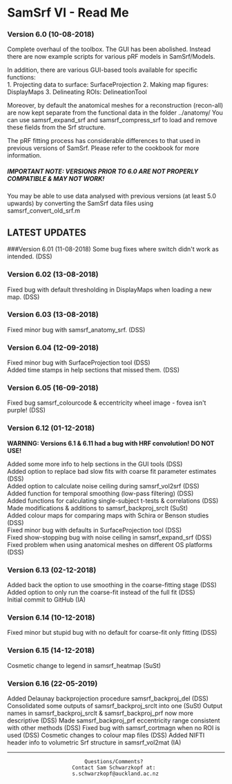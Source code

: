 # SamSrf VI - Read Me #

### Version 6.0 (10-08-2018) 

Complete overhaul of the toolbox. The GUI has been abolished. 
Instead there are now example scripts for various pRF models in SamSrf/Models. 

In addition, there are various GUI-based tools available for specific functions:    
    1. Projecting data to surface:  SurfaceProjection
    2. Making map figures:          DisplayMaps
    3. Delineating ROIs:            DelineationTool 

Moreover, by default the anatomical meshes for a reconstruction (recon-all)
are now kept separate from the functional data in the folder ../anatomy/
You can use samsrf_expand_srf and samsrf_compress_srf to load and remove 
these fields from the Srf structure.

The pRF fitting process has considerable differences to that used in previous
versions of SamSrf. Please refer to the cookbook for more information.

##### IMPORTANT NOTE: VERSIONS PRIOR TO 6.0 ARE NOT PROPERLY COMPATIBLE & MAY NOT WORK!

You may be able to use data analysed with previous versions (at least 5.0 upwards) by converting the SamSrf data files using samsrf_convert_old_srf.m

## LATEST UPDATES

###Version 6.01 (11-08-2018) 
Some bug fixes where switch didn't work as intended. (DSS)

### Version 6.02 (13-08-2018) 
Fixed bug with default thresholding in DisplayMaps when loading a new map. (DSS)  

### Version 6.03 (13-08-2018) 
Fixed minor bug with samsrf_anatomy_srf. (DSS)

### Version 6.04 (12-09-2018) 
Fixed minor bug with SurfaceProjection tool (DSS)  
Added time stamps in help sections that missed them. (DSS)

### Version 6.05 (16-09-2018) 
Fixed bug samsrf_colourcode & eccentricity wheel image - fovea isn't purple! (DSS)

### Version 6.12 (01-12-2018) 

**WARNING: Versions 6.1 & 6.11 had a bug with HRF convolution! DO NOT USE!**

Added some more info to help sections in the GUI tools (DSS)  
Added option to replace bad slow fits with coarse fit parameter estimates (DSS)  
Added option to calculate noise ceiling during samsrf_vol2srf (DSS)  
Added function for temporal smoothing (low-pass filtering) (DSS)  
Added functions for calculating single-subject t-tests & correlations (DSS)  
Made modifications & additions to samsrf_backproj_srclt (SuSt)  
Added colour maps for comparing maps with Schira or Benson studies (DSS)  
Fixed minor bug with defaults in SurfaceProjection tool (DSS)  
Fixed show-stopping bug with noise ceiling in samsrf_expand_srf (DSS)  
Fixed problem when using anatomical meshes on different OS platforms (DSS)  

### Version 6.13 (02-12-2018) 
Added back the option to use smoothing in the coarse-fitting stage (DSS)  
Added option to only run the coarse-fit instead of the full fit (DSS)  
Initial commit to GitHub (IA)

### Version 6.14 (10-12-2018)
Fixed minor but stupid bug with no default for coarse-fit only fitting (DSS)

### Version 6.15 (14-12-2018) 
Cosmetic change to legend in samsrf_heatmap (SuSt)

### Version 6.16 (22-05-2019) 
Added Delaunay backprojection procedure samsrf_backproj_del (DSS)
Consolidated some outputs of samsrf_backproj_srclt into one (SuSt)
Output names in samsrf_backproj_srclt & samsrf_backproj_prf now more descriptive (DSS)
Made samsrf_backproj_prf eccentricity range consistent with other methods (DSS)
Fixed bug with samsrf_cortmagn when no ROI is used (DSS)
Cosmetic changes to colour map files (DSS)
Added NIFTI header info to volumetric Srf structure in samsrf_vol2mat (IA)

---  
                             Questions/Comments? 
                         Contact Sam Schwarzkopf at:
                         s.schwarzkopf@auckland.ac.nz
